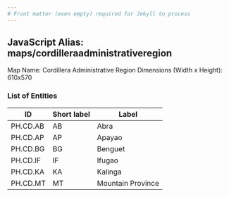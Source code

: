 ```yaml
---
# Front matter (even empty) required for Jekyll to process
---
```


## JavaScript Alias: maps/cordilleraadministrativeregion

Map Name: Cordillera Administrative Region
Dimensions (Width x Height): 610x570





### List of Entities

ID | Short label | Label
---|---|---|
PH.CD.AB | AB | Abra
PH.CD.AP | AP | Apayao
PH.CD.BG | BG | Benguet
PH.CD.IF | IF | Ifugao		
PH.CD.KA | KA | Kalinga
PH.CD.MT | MT | Mountain Province